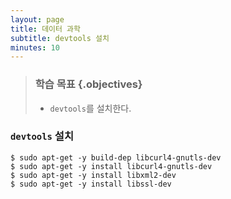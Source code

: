 ```yaml
---
layout: page
title: 데이터 과학
subtitle: devtools 설치
minutes: 10
---
```


> ### 학습 목표 {.objectives}
>
> * `devtools`를 설치한다.

### `devtools` 설치 


~~~ {.r}
$ sudo apt-get -y build-dep libcurl4-gnutls-dev
$ sudo apt-get -y install libcurl4-gnutls-dev
$ sudo apt-get -y install libxml2-dev
$ sudo apt-get -y install libssl-dev
~~~

